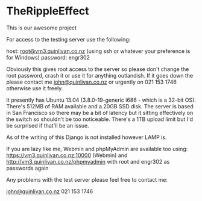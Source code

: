 TheRippleEffect
===============

This is our awesome project

For access to the testing server use the following:

host: root@vm3.quinlivan.co.nz (using ssh or whatever your preference is for Windows)
password: engr302

Obviously this gives root access to the server so please don't change the root password, crash it or use it 
for anything outlandish. If it goes down the please contact me john@quinlivan.co.nz or urgently on 021 153 1746
otherwise use it freely.

It presently has Ubuntu 13.04 (3.8.0-19-generic i686 - which is a 32-bit OS). There's 512MB of RAM available and
a 20GB SSD disk. The server is based in San Francisco so there may be a bit of latency but it sitting effectively
on the switch so shouldn't be too noticeable. There's a 1TB upload limit but I'd be surprised if that'll be an issue.

As of the writing of this Django is not installed however LAMP is.

If you are lazy like me, Webmin and phpMyAdmin are available too using:
https://vm3.quinlivan.co.nz:10000 (Webmin) and http://vm3.quinlivan.co.nz/phpmyadmin with root and engr302 as passwords again

Any problems with the test server please feel free to contact me:

john@quinlivan.co.nz
021 153 1746
